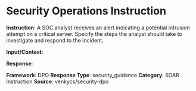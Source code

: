 # Security Operations Instruction

**Instruction**: A SOC analyst receives an alert indicating a potential intrusion attempt on a critical server. Specify the steps the analyst should take to investigate and respond to the incident.

**Input/Context**: 

**Response**: 

**Framework**: DPO
**Response Type**: security_guidance
**Category**: SOAR Instruction
**Source**: venkycs/security-dpo
